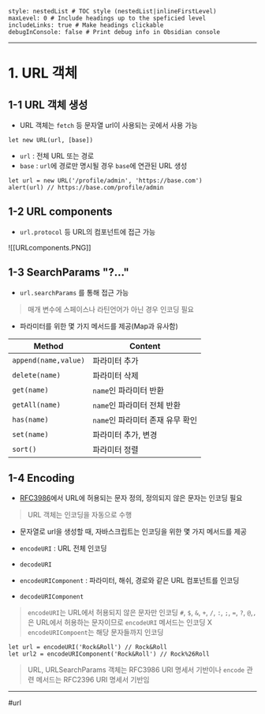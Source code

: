 
```table-of-contents
style: nestedList # TOC style (nestedList|inlineFirstLevel)
maxLevel: 0 # Include headings up to the speficied level
includeLinks: true # Make headings clickable
debugInConsole: false # Print debug info in Obsidian console
```
---
# 1. URL 객체

## 1-1 URL 객체 생성

- URL 객체는 `fetch` 등 문자열 url이 사용되는 곳에서 사용 가능
```
let new URL(url, [base])
```

- `url` : 전체 URL 또는 경로
- `base` : `url`에 경로만 명시될 경우 `base`에 연관된 URL 생성
```
let url = new URL('/profile/admin', 'https://base.com')
alert(url) // https://base.com/profile/admin
```

## 1-2 URL components

- `url.protocol` 등 URL의 컴포넌트에 접근 가능

![[URLcomponents.PNG]]

## 1-3 SearchParams "?..."

- `url.searchParams` 를 통해 접근 가능
> 매개 변수에 스페이스나 라틴언어가 아닌 경우 인코딩 필요

- 파라미터를 위한 몇 가지 메서드를 제공(Map과 유사함)

|Method|Content|
|---|---|
|`append(name,value)`|파라미터 추가|
|`delete(name)`|파라미터 삭제|
|`get(name)`|`name`인 파라미터 반환|
|`getAll(name)`|`name`인 파라미터 전체 반환|
|`has(name)`|`name`인 파라미터 존재 유무 확인|
|`set(name)`|파라미터 추가, 변경|
|`sort()`|파라미터 정렬|


## 1-4 Encoding

- [RFC3986](https://datatracker.ietf.org/doc/html/rfc3986)에서 URL에 허용되는 문자 정의, 정의되지 않은 문자는 인코딩 필요
>URL 객체는 인코딩을 자동으로 수행

- 문자열로 url을 생성할 때, 자바스크립트는 인코딩을 위한 몇 가지 메서드를 제공

- `encodeURI`  : URL 전체 인코딩
- `decodeURI`
- `encodeURIComponent` : 파라미터, 해쉬, 경로와 같은 URL 컴포넌트를 인코딩
- `decodeURIComponent`
>`encodeURI`는 URL에서 허용되지 않은 문자만 인코딩
>`#`, `$`, `&`, `+`, `/`, `:`, `;`, `=`, `?`, `@`,`,` 은 URL에서 허용하는 문자이므로 `encodeURI` 메서드는 인코딩 X
>`encodeURICompoent`는 해당 문자들까지 인코딩
```
let url = encodeURI('Rock&Roll') // Rock&Roll
let url2 = encodeURIComponent('Rock&Roll') // Rock%26Roll
```

> URL, URLSearchParams 객체는 RFC3986 URI 명세서 기반이나
> `encode` 관련 메서드는 RFC2396 URI 명세서 기반임

---
#url